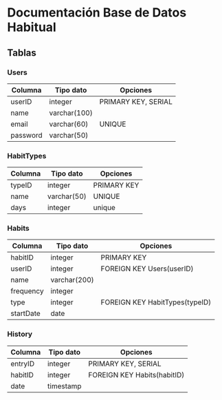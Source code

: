 # Documentación Base de Datos Habitual

## Tablas

### Users

| Columna  | Tipo dato    | Opciones            |
| -------- | ------------ | ------------------- |
| userID   | integer      | PRIMARY KEY, SERIAL |
| name     | varchar(100) |                     |
| email    | varchar(60)  | UNIQUE              |
| password | varchar(50)  |                     |

### HabitTypes

| Columna | Tipo dato   | Opciones    |
| ------- | ----------- | ----------- |
| typeID  | integer     | PRIMARY KEY |
| name    | varchar(50) | UNIQUE      |
| days    | integer     | unique      |

### Habits

| Columna   | Tipo dato    | Opciones                       |
| --------- | ------------ | ------------------------------ |
| habitID   | integer      | PRIMARY KEY                    |
| userID    | integer      | FOREIGN KEY Users(userID)      |
| name      | varchar(200) |                                |
| frequency | integer      |                                |
| type      | integer      | FOREIGN KEY HabitTypes(typeID) |
| startDate | date         |                                |

### History

| Columna | Tipo dato | Opciones                    |
| ------- | --------- | --------------------------- |
| entryID | integer   | PRIMARY KEY, SERIAL         |
| habitID | integer   | FOREIGN KEY Habits(habitID) |
| date    | timestamp |                             |

